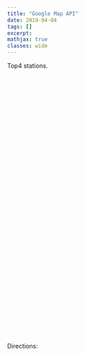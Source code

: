 ```yaml
---
title: "Google Map API"
date: 2019-04-04
tags: []
excerpt:
mathjax: true
classes: wide
---
```


Top4 stations.
<div>
<head>
  <script type="text/javascript" src="https://www.gstatic.com/charts/loader.js"></script>
  <script type="text/javascript">
    google.charts.load("current", {
      "packages":["map"],
      "mapsApiKey": "AIzaSyAB-pv1qhTq8z2GnUDOK9vJQyErovz2eEo"
  });
    google.charts.setOnLoadCallback(drawChart);
    function drawChart() {
      var data = google.visualization.arrayToDataTable([
        ['Lat', 'Long', 'Name'],
        [40.696823, -73.935390, 'Top 1'],
        [40.668947, -73.931834, 'Top 2'],
        [40.662563, -73.908905, 'Top 3'],
        [40.678914, -73.903900, 'Top 4']
      ]);
      var map = new google.visualization.Map(document.getElementById('map_div'), {
        zoom: 3,
        center: {lat: 40.696823, lng: -73.935390}
        });
      map.draw(data, {
        showTooltip: true,
        showInfoWindow: true,
        mapTypeId: 'satellite'
      });
    }
  </script>
</head>
<body>
  <div id="map_div" style="width: 800px; height: 600px"></div>
</body>
</div>


Directions:

<div>
<head>
  <meta name="viewport" content="initial-scale=1.0, user-scalable=no">
  <meta charset="utf-8">
  <title>Displaying Text Directions With setPanel()</title>
  <style>
    #map {
      height: 425px;
    }
    #floating-panel {
      position: absolute;
      top: 10px;
      left: 25%;
      z-index: 5;
      background-color: #fff;
      padding: 5px;
      border: 1px solid #999;
      text-align: center;
      font-family: 'Roboto','sans-serif';
      line-height: 30px;
      padding-left: 10px;
    }
    #right-panel {
      font-family: 'Roboto','sans-serif';
      line-height: 30px;
      padding-left: 10px;
    }

    #right-panel select, #right-panel input {
      font-size: 15px;
    }

    #right-panel select {
      width: 100%;
    }

    #right-panel i {
      font-size: 12px;
    }
    #right-panel {
      height: 100%;
      float: right;
      width: 390px;
      overflow: auto;
    }
    #map {
      margin-right: 400px;
    }
    #floating-panel {
      background: #fff;
      padding: 5px;
      font-size: 14px;
      font-family: Arial;
      border: 1px solid #ccc;
      box-shadow: 0 2px 2px rgba(33, 33, 33, 0.4);
      display: none;
    }
    @media print {
      #map {
        height: 500px;
        margin: 0;
      }
      #right-panel {
        float: none;
        width: auto;
      }
    }
  </style>
</head>
<body>
  <div id="floating-panel">
    <strong>Start:</strong>
    <select id="start">
      <option value={lat: 40.696823, lng: -73.935390}>Top1</option>
      <option value="st louis, mo">St Louis</option>
      <option value="joplin, mo">Joplin, MO</option>
      <option value="oklahoma city, ok">Oklahoma City</option>
      <option value="amarillo, tx">Amarillo</option>
      <option value="gallup, nm">Gallup, NM</option>
      <option value="flagstaff, az">Flagstaff, AZ</option>
      <option value="winona, az">Winona</option>
      <option value="kingman, az">Kingman</option>
      <option value="barstow, ca">Barstow</option>
      <option value="san bernardino, ca">San Bernardino</option>
      <option value="los angeles, ca">Los Angeles</option>
    </select>
    <br>
    <strong>End:</strong>
    <select id="end">
      <option value="chicago, il">Chicago</option>
      <option value="st louis, mo">St Louis</option>
      <option value="joplin, mo">Joplin, MO</option>
      <option value="oklahoma city, ok">Oklahoma City</option>
      <option value="amarillo, tx">Amarillo</option>
      <option value="gallup, nm">Gallup, NM</option>
      <option value="flagstaff, az">Flagstaff, AZ</option>
      <option value="winona, az">Winona</option>
      <option value="kingman, az">Kingman</option>
      <option value="barstow, ca">Barstow</option>
      <option value="san bernardino, ca">San Bernardino</option>
      <option value="los angeles, ca">Los Angeles</option>
    </select>
  </div>
  <div id="right-panel"></div>
  <div id="map"></div>
  <script>
    function initMap() {
      var directionsDisplay = new google.maps.DirectionsRenderer;
      var directionsService = new google.maps.DirectionsService;
      var map = new google.maps.Map(document.getElementById('map'), {
        zoom: 7,
        center: {lat: 41.85, lng: -87.65}
      });
      directionsDisplay.setMap(map);
      directionsDisplay.setPanel(document.getElementById('right-panel'));

      var control = document.getElementById('floating-panel');
      control.style.display = 'block';
      map.controls[google.maps.ControlPosition.TOP_CENTER].push(control);

      var onChangeHandler = function() {
        calculateAndDisplayRoute(directionsService, directionsDisplay);
      };
      document.getElementById('start').addEventListener('change', onChangeHandler);
      document.getElementById('end').addEventListener('change', onChangeHandler);
    }

    function calculateAndDisplayRoute(directionsService, directionsDisplay) {
      var start = document.getElementById('start').value;
      var end = document.getElementById('end').value;
      directionsService.route({
        origin: start,
        destination: end,
        travelMode: 'DRIVING'
      }, function(response, status) {
        if (status === 'OK') {
          directionsDisplay.setDirections(response);
        } else {
          window.alert('Directions request failed due to ' + status);
        }
      });
    }
  </script>
  <script async defer
  src="https://maps.googleapis.com/maps/api/js?key=AIzaSyAB-pv1qhTq8z2GnUDOK9vJQyErovz2eEo&callback=initMap">
  </script>
</body>
</div>
